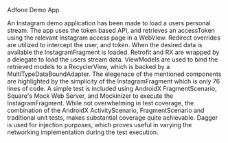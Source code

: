 Adfone Demo App

An Instagram demo application has been made to load a users personal stream. The app uses the token based API, and retrieves an accessToken
using the relevant Instagram access page in a WebView. Redirect overrides are utilized to intercept the user, and token. When the desired 
data is available the InstagramFragment is loaded. Retrofit and RX are wrapped by a delegate to load the users stream data. ViewModels 
are used to bind the retrieved models to a RecyclerView, which is backed by a MultiTypeDataBoundAdapter. The elegenace of the mentioned 
components are highlighted by the simplicity of the InstagramFragment which is only 76 lines of code. A simple test is included using 
AndroidX FragmentScenario, Square's Mock Web Server, and Mockinizer to execute the InstagramFragment. While not overwhelming in test 
coverage, the combination of the AndroidX ActivityScenario, FragmentScenario and traditional unit tests, makes substantial coverage quite 
achievable. Dagger is used for injection purposes, which proves useful in varying the networking implementation during the test execution.
